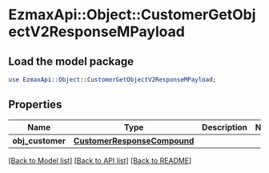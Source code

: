 # EzmaxApi::Object::CustomerGetObjectV2ResponseMPayload

## Load the model package
```perl
use EzmaxApi::Object::CustomerGetObjectV2ResponseMPayload;
```

## Properties
Name | Type | Description | Notes
------------ | ------------- | ------------- | -------------
**obj_customer** | [**CustomerResponseCompound**](CustomerResponseCompound.md) |  | 

[[Back to Model list]](../README.md#documentation-for-models) [[Back to API list]](../README.md#documentation-for-api-endpoints) [[Back to README]](../README.md)


